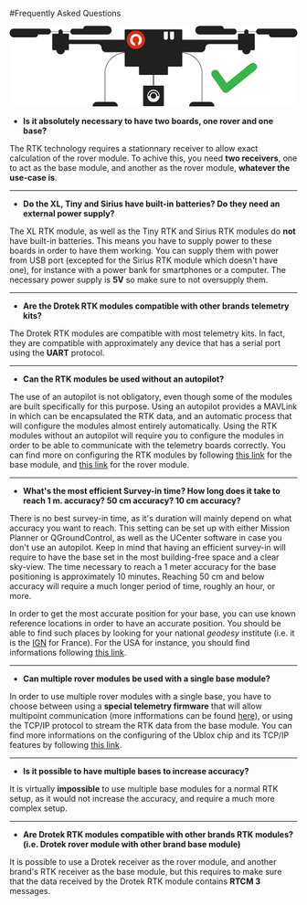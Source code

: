 #Frequently Asked Questions

<p align="center">
  <img src="./images/drok.png?raw=true" alt="Drone Drotek"/>
</p>

* **Is it absolutely necessary to have two boards, one rover and one base?**

The RTK technology requires a stationnary receiver to allow exact calculation of the rover module. To achive this, you need **two receivers**, one to act as the base module, and another as the rover module, **whatever the use-case is**. 

-----

* **Do the XL, Tiny and Sirius have built-in batteries? Do they need an external power supply?**

The XL RTK module, as well as the Tiny RTK and Sirius RTK modules do **not** have built-in batteries. This means you have to supply power to these boards in order to have them working. You can supply them with power from USB port (excepted for the Sirius RTK module which doesn't have one), for instance with a power bank for smartphones or a computer. The necessary power supply is **5V** so make sure to not oversupply them.

-----

* **Are the Drotek RTK modules compatible with other brands telemetry kits?**

The Drotek RTK modules are compatible with most telemetry kits. In fact, they are compatible with approximately any device that has a serial port using the **UART** protocol. 

-----

* **Can the RTK modules be used without an autopilot?**

The use of an autopilot is not obligatory, even though some of the modules are built specifically for this purpose. Using an autopilot provides a MAVLink in which can be encapsulated the RTK data, and an automatic process that will configure the modules almost entirely automatically. Using the RTK modules without an autopilot will require you to configure the modules in order to be able to communicate with the telemetry boards correctly. You can find more on configuring the RTK modules by following [this link](https://valentinipanini.gitbooks.io/doc-rtk/content/base/configure.html) for the base module, and [this link](https://valentinipanini.gitbooks.io/doc-rtk/content/rover/configure.html) for the rover module.

-----

* **What's the most efficient Survey-in time? How long does it take to reach 1 m. accuracy? 50 cm accuracy? 10 cm accuracy?**

There is no best survey-in time, as it's duration will mainly depend on what accuracy you want to reach. This setting can be set up with either Mission Planner or QGroundControl, as well as the UCenter software in case you don't use an autopilot. Keep in mind that having an efficient survey-in will require to have the base set in the most building-free space and a clear sky-view. The time necessary to reach a 1 meter accuracy for the base positioning is approximately 10 minutes. Reaching 50 cm and below accuracy will require a much longer period of time, roughly an hour, or more. 

In order to get the most accurate position for your base, you can use known reference locations in order to have an accurate position. You should be able to find such places by looking for your national _geodesy_ institute (i.e. it is the [IGN](http://geodesie.ign.fr/index.php?page=points_geodesiques) for France). For the USA for instance, you should find informations following [this link](https://www.ngs.noaa.gov/).

-----

* **Can multiple rover modules be used with a single base module?**

In order to use multiple rover modules with a single base, you have to choose between using a **special telemetry firmware** that will allow multipoint communication (more infformations can be found [here](http://ardupilot.org/copter/docs/common-telemetry-landingpage.html)), or using the TCP/IP protocol to stream the RTK data from the base module. You can find more informations on the configuring of the Ublox chip and its TCP/IP features by following [this link](https://www.u-blox.com/en/product/neo-m8p-series).

-----

* **Is it possible to have multiple bases to increase accuracy?**

It is virtually **impossible** to use multiple base modules for a normal RTK setup, as it would not increase the accuracy, and require a much more complex setup.

-----

* **Are Drotek RTK modules compatible with other brands RTK modules? (i.e. Drotek rover module with other brand base module)**

It is possible to use a Drotek receiver as the rover module, and another brand's RTK receiver as the base module, but this requires to make sure that the data received by the Drotek RTK module contains **RTCM 3** messages.
